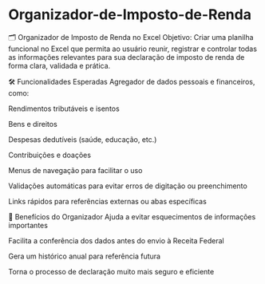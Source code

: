 # Organizador-de-Imposto-de-Renda

🗂️ Organizador de Imposto de Renda no Excel
Objetivo: Criar uma planilha funcional no Excel que permita ao usuário reunir, registrar e controlar todas as informações relevantes para sua declaração de imposto de renda de forma clara, validada e prática.

🛠️ Funcionalidades Esperadas
Agregador de dados pessoais e financeiros, como:

Rendimentos tributáveis e isentos

Bens e direitos

Despesas dedutíveis (saúde, educação, etc.)

Contribuições e doações

Menus de navegação para facilitar o uso

Validações automáticas para evitar erros de digitação ou preenchimento

Links rápidos para referências externas ou abas específicas

🎯 Benefícios do Organizador
Ajuda a evitar esquecimentos de informações importantes

Facilita a conferência dos dados antes do envio à Receita Federal

Gera um histórico anual para referência futura

Torna o processo de declaração muito mais seguro e eficiente
